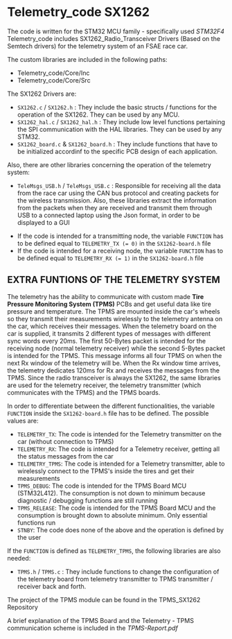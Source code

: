 # Telemetry_code SX1262
The code is written for the STM32 MCU family - specifically used *STM32F4*
Telemetry_code includes SX1262_Radio_Transceiver Drivers (Based on the Semtech drivers) for the telemetry system of an FSAE race car.


The custom libraries are included in the following paths:
- Telemetry_code/Core/Inc
- Telemetry_code/Core/Src


The SX1262 Drivers are:

* ```SX1262.c``` / ```SX1262.h``` : They include the basic structs / functions for the operation of the SX1262. They can be used by any MCU.
* ```SX1262_hal.c``` / ```SX1262_hal.h``` : They include low level functions pertaining the SPI communication with the HAL libraries. They can be used by any STM32.
* ```SX1262_board.c``` & ```SX1262_board.h``` : They include functions that have to be initialized accordinf to the specific PCB design of each application.


Also, there are other libraries concerning the operation of the telemetry system:

* ```TeleMsgs_USB.h``` / ```TeleMsgs_USB.c``` : Responsible for receiving all the data from the race car using the CAN bus protocol and creating packets for the wireless transmission. Also, these libraries extract the information from the packets when they are received and transmit them through USB to a connected laptop using the Json format, in order to be displayed to a GUI


- If the code is intended for a transmitting node, the variable ```FUNCTION``` has to be defined equal to ```TELEMETRY_TX (= 0)``` in the ```SX1262-board.h``` file
- If the code is intended for a receiving node, the variable ```FUNCTION``` has to be defined equal to ```TELEMETRY_RX (= 1)``` in the ```SX1262-board.h``` file



## EXTRA FUNTIONS OF THE TELEMETRY SYSTEM

The telemetry has the ability to communicate with custom made **Tire Pressure Monitoring System (TPMS)** PCBs and get useful data like tire pressure and temperature. The TPMS are mounted inside the car's wheels so they transmit their measurements wirelessly to the telemetry antenna on the car, which receives their messages. When the telemetry board on the car is supplied, it transmits 2 different types of messages with different sync words every 20ms. The first 50-Bytes packet is intended for the receiving node (normal telemetry receiver) while the second 5-Bytes packet is intended for the TPMS. This message informs all four TPMS on when the next Rx window of the telemetry will be. When the Rx window time arrives, the telemetry dedicates 120ms for Rx and receives the messages from the TPMS.
Since the radio transceiver is always the SX1262, the same libraries are used for the telemetry receiver, the telemetry transmitter (which communicates with the TPMS) and the TPMS boards. 

In order to differentiate between the different functionalities, the variable ```FUNCTION``` inside the ```SX1262-board.h``` file has to be defined. The possible values are:

* ```TELEMETRY_TX```: The code is intended for the Telemetry transmitter on the car (without connection to TPMS)
* ```TELEMETRY_RX```: The code is intended for a Telemetry receiver, getting all the status messages from the car   
* ```TELEMETRY_TPMS```: The code is intended for a Telemetry transmitter, able to wirelessly connect to the TPMS's inside the tires and get their measurements
* ```TPMS_DEBUG```: The code is intended for the TPMS Board MCU (STM32L412). The consumption is not down to minimum because diagnostic / debugging functions are still running
* ```TPMS_RELEASE```: The code is intended for the TPMS Board MCU and the consumption is brought down to absolute minimum. Only essential functions run
* ```STNBY```: The code does none of the above and the operation is defined by the user


If the ```FUNCTION``` is defined as ```TELEMETRY_TPMS```, the following libraries are also needed:
* ```TPMS.h``` / ```TPMS.c``` : They include functions to change the configuration of the telemetry board from telemetry transmitter to TPMS transmitter / receiver back and forth.

The project of the TPMS module can be found in the TPMS_SX1262 Repository

A brief explanation of the TPMS Board and the Telemetry - TPMS communication scheme is included in the *TPMS-Report.pdf*
